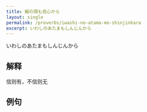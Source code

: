 ```yaml
---
title: 鰯の頭も信心から
layout: single
permalink: /proverbs/iwashi-no-atama-mo-shinjinkara
excerpt: いわしのあたまもしんじんから
---
```


いわしのあたまもしんじんから

## 解释

信则有，不信则无

## 例句

